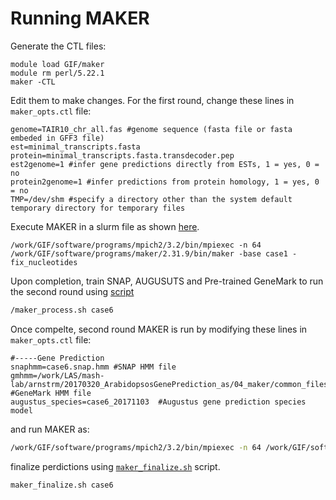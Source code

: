 # Running MAKER


Generate the CTL files:

```
module load GIF/maker
module rm perl/5.22.1
maker -CTL
```

Edit them to make changes. For the first round, change these lines in `maker_opts.ctl` file:

```
genome=TAIR10_chr_all.fas #genome sequence (fasta file or fasta embeded in GFF3 file)
est=minimal_transcripts.fasta
protein=minimal_transcripts.fasta.transdecoder.pep
est2genome=1 #infer gene predictions directly from ESTs, 1 = yes, 0 = no
protein2genome=1 #infer predictions from protein homology, 1 = yes, 0 = no
TMP=/dev/shm #specify a directory other than the system default temporary directory for temporary files
```

Execute MAKER in a slurm file as shown [here](case6-maker.slurm).

```
/work/GIF/software/programs/mpich2/3.2/bin/mpiexec -n 64 /work/GIF/software/programs/maker/2.31.9/bin/maker -base case1 -fix_nucleotides
```

Upon completion, train SNAP, AUGUSUTS and Pre-trained GeneMark to run the second round using [script](../scripts/maker_process.sh)

```bash
/maker_process.sh case6
```

Once compelte, second round MAKER is run by modifying these lines in `maker_opts.ctl` file:


```
#-----Gene Prediction
snaphmm=case6.snap.hmm #SNAP HMM file
gmhmm=/work/LAS/mash-lab/arnstrm/20170320_ArabidopsosGenePrediction_as/04_maker/common_files/gmhmm.mod #GeneMark HMM file
augustus_species=case6_20171103  #Augustus gene prediction species model
```

and run MAKER as:

```bash
/work/GIF/software/programs/mpich2/3.2/bin/mpiexec -n 64 /work/GIF/software/programs/maker/2.31.9/bin/maker -base case6 -fix_nucleotides
```

finalize perdictions using [`maker_finalize.sh`](../scripts/maker_finalize.sh) script.

```bash
maker_finalize.sh case6
```
